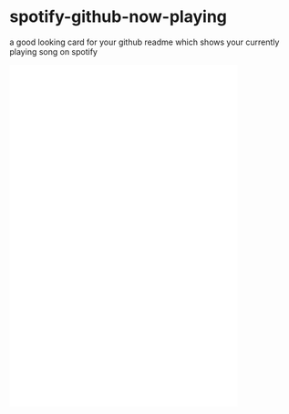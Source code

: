 # spotify-github-now-playing

a good looking card for your github readme which shows your currently playing song on spotify

![testing svg rendering in github markdown](card.svg)
